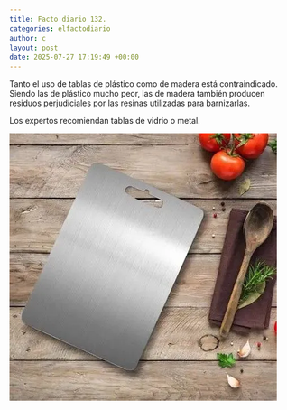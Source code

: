 ```yaml
---
title: Facto diario 132.
categories: elfactodiario
author: c
layout: post
date: 2025-07-27 17:19:49 +00:00
---
```

Tanto el uso de tablas de plástico como de madera está contraindicado. Siendo las de plástico mucho peor, las de madera también producen residuos perjudiciales por las resinas utilizadas para barnizarlas.

Los expertos recomiendan tablas de vidrio o metal.

![2025_07_27_17_20_02_untitled-1.webp](assets/2025_07_27_17_20_02_untitled-1.webp)
